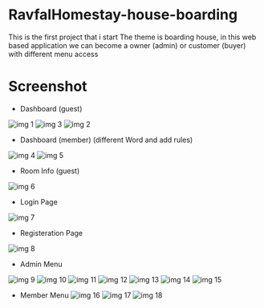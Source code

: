 # RavfalHomestay-house-boarding
This is the first project that i start
The theme is boarding house, in this web based application we can become a owner (admin) or customer (buyer) with different menu access

# Screenshot

- Dashboard (guest)

![img 1](Screenshot/db_guest.jpeg) ![img 3](Screenshot/ds_guest3.jpeg)
![img 2](Screenshot/ds_guest2.jpeg)


- Dashboard (member) (different Word and add rules)

![img 4](Screenshot/ds_member.jpeg)
![img 5](Screenshot/ds_member2.jpeg)

- Room Info (guest)

![img 6](Screenshot/roominfo_guest.jpeg)

- Login Page

![img 7](Screenshot/login_page.jpeg)

- Registeration Page

![img 8](Screenshot/mem_regis.jpeg)

- Admin Menu

![img 9](Screenshot/admin_db.jpeg)
![img 10](Screenshot/room_data.jpeg)
![img 11](Screenshot/update_room.jpeg)
![img 12](Screenshot/member_data.jpeg)
![img 13](Screenshot/booking_data.jpeg)
![img 14](Screenshot/payment_data.jpeg)
![img 15](Screenshot/report_data.jpeg)

- Member Menu
![img 16](Screenshot/roominfo_member.jpeg)
![img 17](Screenshot/booking_room.jpeg)
![img 18](Screenshot/payment.jpeg)
